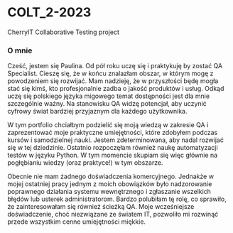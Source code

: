 # COLT_2-2023
CherryIT Collaborative Testing project

### O mnie
Cześć, jestem się Paulina. Od pół roku uczę się i praktykuję by zostać QA Specialist. Cieszę się, że w końcu znalazłam obszar, w którym mogę z powodzeniem się rozwijać. Mam nadzieję, że w przyszłości będę mogła stać się kimś, kto profesjonalnie zadba o jakość produktów i usług. Odkąd uczę się polskiego języka migowego temat dostępności jest dla mnie szczególnie ważny. Na stanowisku QA widzę potencjał, aby uczynić cyfrowy świat bardziej przyjaznym dla każdego użytkownika.

W tym portfolio chciałbym podzielić się moją wiedzą w zakresie QA i zaprezentować moje praktyczne umiejętności, które zdobyłem podczas kursów i samodzielnej nauki. Jestem zdeterminowana, aby nadal rozwijać się w tej dziedzinie. Ostatnio rozpoczęłam również naukę automatyzacji testów w języku Python. W tym momencie skupiam się więc głównie na pogłębianiu wiedzy (oraz praktyce!) w tym obszarze.

Obecnie nie mam żadnego doświadczenia komercyjnego. Jednakże w mojej ostatniej pracy jednym z moich obowiązków było nadzorowanie poprawnego działania systemu wewnętrznego i zgłaszanie wszelkich błędów lub usterek administratorom. Bardzo polubiłam tę rolę, co sprawiło, że zainteresowałam się również ścieżką QA. Moje wcześniejsze doświadczenie, choć niezwiązane ze światem IT, pozwoliło mi rozwinąć przede wszystkim cenne umiejętności miękkie. 
